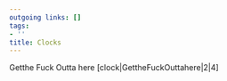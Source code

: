 ```yaml
---
outgoing links: []
tags:
- ''
title: Clocks
---
```

Getthe Fuck Outta here
[clock|GettheFuckOuttahere|2|4]
